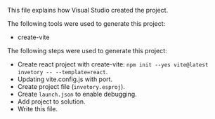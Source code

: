 This file explains how Visual Studio created the project.

The following tools were used to generate this project:
- create-vite

The following steps were used to generate this project:
- Create react project with create-vite: `npm init --yes vite@latest invetory -- --template=react`.
- Updating vite.config.js with port.
- Create project file (`invetory.esproj`).
- Create `launch.json` to enable debugging.
- Add project to solution.
- Write this file.
